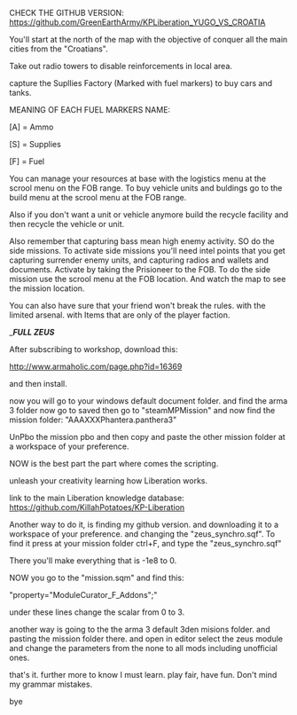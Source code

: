 CHECK THE GITHUB VERSION:
https://github.com/GreenEarthArmy/KPLiberation_YUGO_VS_CROATIA

You'll start at the north of the map with the objective of conquer all the main cities from the "Croatians".

Take out radio towers to disable reinforcements in local area.


capture the Supllies Factory (Marked with fuel markers) to buy cars and tanks.

MEANING OF EACH FUEL MARKERS NAME:

[A] = Ammo

[S] = Supplies

[F] = Fuel

You can manage your resources at base with the logistics menu at the scrool menu on the FOB range.
To buy vehicle units and buldings go to the build menu at the scrool menu at the FOB range.

Also if you don't want a unit or vehicle anymore build the recycle facility and then recycle the vehicle or unit.

Also remember that capturing bass mean high enemy activity. SO do the side missions.
To activate side missions you'll need intel points that you get capturing surrender enemy units, and capturing radios and wallets and documents. Activate by taking the Prisioneer to the FOB.
To do the side mission use the scrool menu at the FOB location.
And watch the map to see the mission location.

You can also have sure that your friend won't break the rules. with the limited arsenal. with Items that are only of the player faction.

____FULL ZEUS___

After subscribing to workshop, download this:

http://www.armaholic.com/page.php?id=16369

and then install.

now you will go to your windows default document folder.
and find the arma 3 folder
now go to saved
then go to "steamMPMission"
and now find the mission folder:
"AAAXXXPhantera.panthera3"

UnPbo the mission pbo
and then copy and paste the other mission folder at a workspace of your preference.

NOW is the best part
the part where comes the scripting.

unleash your creativity learning how Liberation works.

link to the main Liberation knowledge database:
https://github.com/KillahPotatoes/KP-Liberation

Another way to do it, is finding my github version. and downloading it to a workspace of your preference. and changing the "zeus_synchro.sqf". To find it press at your mission folder ctrl+F, and type the "zeus_synchro.sqf"

There you'll make everything that is -1e8 to 0.

NOW you go to the "mission.sqm" and find this:

"property="ModuleCurator_F_Addons";"

under these lines change the scalar from 0 to 3.

another way is going to the the arma 3 default 3den misions folder. and pasting the mission folder there. and open in editor select the zeus module and change the parameters from the none to all mods including unofficial ones.

that's it. further more to know I must learn. 
play fair, have fun. Don't mind my grammar mistakes.

bye
